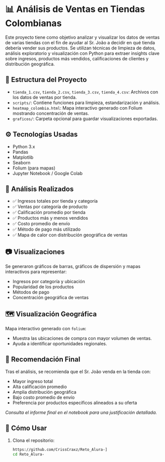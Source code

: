 # 📊 Análisis de Ventas en Tiendas Colombianas

Este proyecto tiene como objetivo analizar y visualizar los datos de ventas de varias tiendas con el fin de ayudar al Sr. João a decidir en qué tienda debería vender sus productos. Se utilizan técnicas de limpieza de datos, análisis exploratorio y visualización con Python para extraer insights clave sobre ingresos, productos más vendidos, calificaciones de clientes y distribución geográfica.

## 🧩 Estructura del Proyecto

- `tienda_1.csv`, `tienda_2.csv`, `tienda_3.csv`, `tienda_4.csv`: Archivos con los datos de ventas por tienda.
- `scripts/`: Contiene funciones para limpieza, estandarización y análisis.
- `heatmap_colombia.html`: Mapa interactivo generado con Folium mostrando concentración de ventas.
- `graficos/`: Carpeta opcional para guardar visualizaciones exportadas.

## ⚙️ Tecnologías Usadas

- Python 3.x
- Pandas
- Matplotlib
- Seaborn
- Folium (para mapas)
- Jupyter Notebook / Google Colab

## 📌 Análisis Realizados

- ✅ Ingresos totales por tienda y categoría
- ✅ Ventas por categoría de producto
- ✅ Calificación promedio por tienda
- ✅ Productos más y menos vendidos
- ✅ Costo promedio de envío
- ✅ Método de pago más utilizado
- ✅ Mapa de calor con distribución geográfica de ventas

## 📷 Visualizaciones

Se generaron gráficos de barras, gráficos de dispersión y mapas interactivos para representar:

- Ingresos por categoría y ubicación
- Popularidad de los productos
- Métodos de pago
- Concentración geográfica de ventas

## 🗺️ Visualización Geográfica

Mapa interactivo generado con `folium`:
- Muestra las ubicaciones de compra con mayor volumen de ventas.
- Ayuda a identificar oportunidades regionales.


## 🧠 Recomendación Final

Tras el análisis, se recomienda que el Sr. João venda en la tienda con:
- Mayor ingreso total
- Alta calificación promedio
- Amplia distribución geográfica
- Bajo costo promedio de envío
- Preferencia por productos específicos alineados a su oferta

_Consulta el informe final en el notebook para una justificación detallada._

## 🚀 Cómo Usar

1. Clona el repositorio:
   ```bash
   https://github.com/CrissCraxz/Reto_Alura-]
   cd Reto_Alura-
